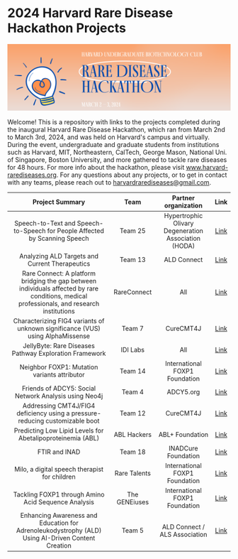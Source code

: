 # 2024 Harvard Rare Disease Hackathon Projects

![alt text](https://github.com/katlovescats2/Harvard-Rare-Disease-Hackathon-2024/blob/main/header.png "Header")

Welcome! This is a repository with links to the projects completed during the inaugural Harvard Rare Disease Hackathon, which ran from March 2nd to March 3rd, 2024, and was held on Harvard's campus and virtually. During the event, undergraduate and graduate students from institutions such as Harvard, MIT, Northeastern, CalTech, George Mason, National Uni. of Singapore, Boston University, and more gathered to tackle rare diseases for 48 hours. For more info about the hackathon, please visit www.harvard-rarediseases.org. For any questions about any projects, or to get in contact with any teams, please reach out to harvardrarediseases@gmail.com.


| Project Summary | Team  | Partner organization | Link |
| :-------------: |:-----------------:| :-----------:| :-------------: |
| Speech-to-Text and Speech-to-Speech for People Affected by Scanning Speech  | Team 25 | Hypertrophic Olivary Degeneration Association (HODA) | [Link](../main/Team%2025) | 
| Analyzing ALD Targets and Current Therapeutics | Team 13     | ALD Connect | [Link](../main/Team%2013) | 
| Rare Connect: A platform bridging the gap between individuals affected by rare conditions, medical professionals, and research institutions      | RareConnect    | All  | [Link](../main/Rare%20Connect) | 
| Characterizing FIG4 variants of unknown significance (VUS) using AlphaMissense | Team 7  | CureCMT4J | [Link](../main/Team%207) | 
| JellyByte: Rare Diseases Pathway Exploration Framework  | IDI Labs | All | [Link](../main/IDI%20Labs) | 
| Neighbor FOXP1: Mutation variants attributor | Team 14   |  International FOXP1 Foundation | [Link](../main/Team%2014) | 
| Friends of ADCY5: Social Network Analysis using Neo4j      | Team 4    |   ADCY5.org | [Link](https://github.com/Jnguye84/rarediseases) | 
| Addressing CMT4J/FIG4 deficiency using a pressure-reducing customizable boot | Team 12 |  CureCMT4J | [Link](../main/Team%2012) | 
| Predicting Low Lipid Levels for Abetalipoproteinemia (ABL)   | ABL Hackers     |   ABL+ Foundation | [Link](../main/ABL%20Hackers) | 
| FTIR and INAD      | Team 18     |   INADCure Foundation | [Link](../main/Team%2018) | 
| Milo, a digital speech therapist for children      | Rare Talents     | International FOXP1 Foundation | [Link](../main/Rare%20Talents) | 
| Tackling FOXP1 through Amino Acid Sequence Analysis      | The GENEiuses     |  International FOXP1 Foundation | [Link](../main/The%20GENEiuses) | 
|   Enhancing Awareness and Education for Adrenoleukodystrophy (ALD) Using AI-Driven Content Creation     | Team 5     |   ALD Connect / ALS Association | [Link](../main/Team%205) | 
